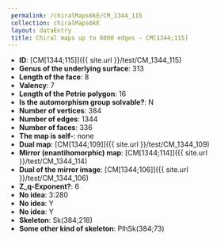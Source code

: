 ```yaml
--- 
 permalink: /chiralMaps6kE/CM_1344_115 
 collection: chiralMaps6kE
 layout: dataEntry
 title: Chiral maps up to 6000 edges - CM[1344;115]
---
```


- **ID**: [CM[1344;115]]({{ site.url }}/test/CM_1344_115)
- **Genus of the underlying surface**: 313
- **Length of the face**: 8
- **Valency**: 7
- **Length of the Petrie polygon**: 16
- **Is the automorphism group solvable?**: N
- **Number of vertices**: 384
- **Number of edges**: 1344
- **Number of faces**: 336
- **The map is self-**: none
- **Dual map**: [CM[1344;109]]({{ site.url }}/test/CM_1344_109)
- **Mirror (enantihomorphic) map**: [CM[1344;114]]({{ site.url }}/test/CM_1344_114)
- **Dual of the mirror image**: [CM[1344;106]]({{ site.url }}/test/CM_1344_106)
- **Z_q-Exponent?**: 6
- **No idea**:  3:280
- **No idea**: Y
- **No idea**: Y
- **Skeleton**: Sk(384;218)
- **Some other kind of skeleton**: PlhSk(384;73)
